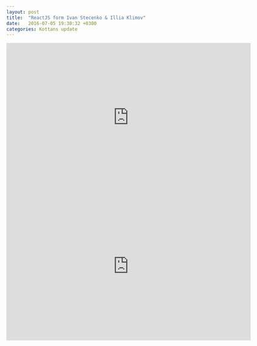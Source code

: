 ```yaml
---
layout: post
title:  "ReactJS form Ivan Stecenko & Illia Klimov"
date:   2016-07-05 19:30:32 +0300
categories: Kottans update
---
```


<iframe width="640" height="390" src="https://www.youtube.com/embed/fZj77V8lyVU" frameborder="0" allowfullscreen></iframe>
<iframe width="640" height="390" src="https://www.youtube.com/embed/SRMprATESn4" frameborder="0" allowfullscreen></iframe>
